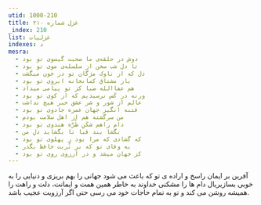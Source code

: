 ```yaml
---
utid: 1000-210
title: غزل شماره ۲۱۰
_index: 210
list: غزلیات
indexes: د
mesra:
  - دوش در حلقه‌ی ما صحبت گیسوی تو بود
  - تا دل شب سخن از سلسله‌ی موی تو بود
  - دل که از ناوک مژگان تو در خون میگشت
  - باز مشتاق کمانخانه ابروی تو بود
  - هم عفاالله صبا کز تو پیامی میداد
  - ورنه در کَس نرسیدیم که از کوی تو بود
  - عالم از شور و شر عشق خبر هیچ نداشت
  - فتنه انگیز جهان غمزه جادوی تو بود
  - من سرگشته هم از اهل سلامت بودم
  - دام راهم شکَنِ طُرَّه هندوی تو بود
  - بگشا بند قبا تا بگشاید دلِ من
  - که گشادی که مرا بود ز پهلوی تو بود
  - به وفای تو که بر تُربت حافظ بگذر
  - کز جهان میشد و در آرزوی روی تو بود
---
```

آفرین بر ایمان راسخ و اراده ی تو که باعث می شود جهانی را بهم بریزی و دنیایی را به خوبی بسازیریال دام ها را مشکنی خداوند به خاطر همین همت و ایمانت، دلت و راهت را همیشه روشن می کند و تو به تمام حاجات خود می رسی حتی اگر آرزویت عجیب باشد.
